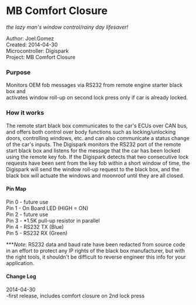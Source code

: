 # MB Comfort Closure  
*the lazy man's window control/rainy day lifesaver!*  
  
Author: Joel.Gomez  
Created: 2014-04-30  
Microcontroller: Digispark  
Project: MB Comfort Closure

### Purpose  
Monitors OEM fob messages via RS232 from remote engine starter black box and  
activates window roll-up on second lock press only if car is already locked.  

### How it works
The remote start black box communicates to the car's ECUs over CAN bus, and 
offers both control over body functions such as locking/unlocking doors, 
controlling windows, etc. and can also communicate a status change of the car's 
inputs. The Digispark monitors the RS232 port of the remote start black box and 
listens for the message that the car has been locked using the remote key fob. 
If the Digispark detects that two consecutive lock requests have been sent from 
the key fob within a short window of time, the Digispark will send the window 
roll-up request to the black box, and the black box will actuate the windows 
and moonroof until they are all closed. 
  
#### Pin Map  
 Pin 0 - future use  
 Pin 1 - On Board LED (HIGH = ON)  
 Pin 2 - future use  
 Pin 3 - *1.5K pull-up resistor in parallel  
 Pin 4 - RS232 TX (Blue)  
 Pin 5 - RS232 RX (Green)  

****Note*: RS232 data and baud rate have been redacted from source code in 
an effort to protect any IP rights of the black box manufacturer, but with the 
right tools, it shouldn't be difficult to reverse engineer this info for your 
application.
  
#### Change Log  
2014-04-30  
-first release, includes comfort closure on 2nd lock press  
